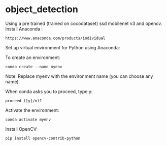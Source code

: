 # object_detection

Using a pre trained (trained on cocodataset) ssd mobilenet v3 and opencv.
Install Anaconda :
    
    https://www.anaconda.com/products/individual

Set up virtual environment for Python using Anaconda:

To create an environment:
    
    conda create --name myenv

Note: Replace myenv with the environment name (you can choose any name).

When conda asks you to proceed, type y:
  
    proceed ([y]/n)?

Activate the environment:
    
    conda activate myenv
    
Install OpenCV:
    
    pip install opencv-contrib-python
    
